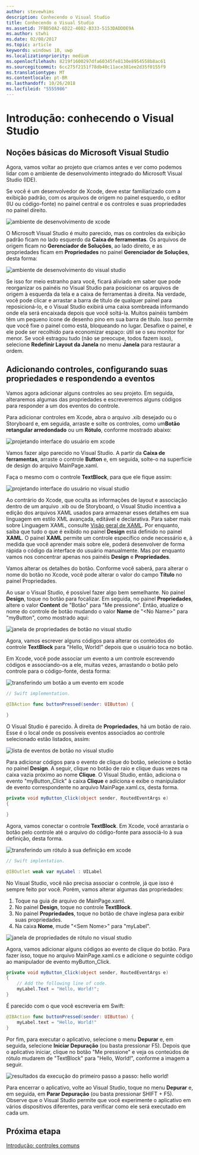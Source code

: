 ```yaml
---
author: stevewhims
description: Conhecendo o Visual Studio
title: Conhecendo o Visual Studio
ms.assetid: 7FBB50A2-6D22-4082-B333-5153DADDDE9A
ms.author: stwhi
ms.date: 02/08/2017
ms.topic: article
keywords: windows 10, uwp
ms.localizationpriority: medium
ms.openlocfilehash: 8219f1600297dfa60345fe8130e8954558b8ac61
ms.sourcegitcommit: 6cc275f2151f78db40c11ace381ee2d35f0155f9
ms.translationtype: MT
ms.contentlocale: pt-BR
ms.lasthandoff: 10/26/2018
ms.locfileid: "5555986"
---
```

# <a name="getting-started-getting-around-in-visual-studio"></a>Introdução: conhecendo o Visual Studio


## <a name="getting-around-in-microsoft-visual-studio"></a>Noções básicas do Microsoft Visual Studio

Agora, vamos voltar ao projeto que criamos antes e ver como podemos lidar com o ambiente de desenvolvimento integrado do Microsoft Visual Studio (IDE).

Se você é um desenvolvedor de Xcode, deve estar familiarizado com a exibição padrão, com os arquivos de origem no painel esquerdo, o editor (IU ou código-fonte) no painel central e os controles e suas propriedades no painel direito.

![ambiente de desenvolvimento de xcode](images/ios-to-uwp/xcode-ide.png)

O Microsoft Visual Studio é muito parecido, mas os controles da exibição padrão ficam no lado esquerdo da **Caixa de ferramentas**. Os arquivos de origem ficam no **Gerenciador de Soluções**, ao lado direito, e as propriedades ficam em **Propriedades** no painel **Gerenciador de Soluções**, desta forma:

![ambiente de desenvolvimento do visual studio](images/ios-to-uwp/vs-ide.png)

Se isso for meio estranho para você, ficará aliviado em saber que pode reorganizar os painéis no Visual Studio para posicionar os arquivos de origem à esquerda da tela e a caixa de ferramentas à direita. Na verdade, você pode clicar e arrastar a barra de título de qualquer painel para reposicioná-lo, e o Visual Studio exibirá uma caixa sombreada informando onde ela será encaixada depois que você soltá-la. Muitos painéis também têm um pequeno ícone de desenho pino em sua barra de título. Isso permite que você fixe o painel como está, bloqueando no lugar. Desafixe o painel, e ele pode ser recolhido para economizar espaço: útil se o seu monitor for menor. Se você estragou tudo (não se preocupe, todos fazem isso), selecione **Redefinir Layout da Janela** no menu **Janela** para restaurar a ordem.

## <a name="adding-controls-setting-their-properties-and-responding-to-events"></a>Adicionando controles, configurando suas propriedades e respondendo a eventos

Vamos agora adicionar alguns controles ao seu projeto. Em seguida, alteraremos algumas das propriedades e escreveremos alguns códigos para responder a um dos eventos do controle.

Para adicionar controles em Xcode, abra o arquivo .xib desejado ou o Storyboard e, em seguida, arraste e solte os controles, como um**Botão retangular arredondado** ou um **Rótulo**, conforme mostrado abaixo:

![projetando interface do usuário em xcode](images/ios-to-uwp/xcode-add-button-label.png)

Vamos fazer algo parecido no Visual Studio. A partir da **Caixa de ferramentas**, arraste o controle **Button** e, em seguida, solte-o na superfície de design do arquivo MainPage.xaml.

Faça o mesmo com o controle **TextBlock**, para que ele fique assim:

![projetando interface do usuário no visual studio](images/ios-to-uwp/vs-add-button-label.png)

Ao contrário do Xcode, que oculta as informações de layout e associação dentro de um arquivo .xib ou de Storyboard, o Visual Studio incentiva a edição dos arquivos XAML usados para armazenar esses detalhes em sua linguagem em estilo XML avançada, editável e declarativa. Para saber mais sobre Linguagem XAML, consulte [Visão geral de XAML](https://msdn.microsoft.com/library/windows/apps/mt185595). Por enquanto, saiba que tudo o que é exibido no painel **Design** está definido no painel **XAML**. O painel **XAML** permite um controle específico onde necessário e, à medida que você aprender mais sobre ele, poderá desenvolver de forma rápida o código da interface do usuário manualmente. Mas por enquanto vamos nos concentrar apenas nos painéis **Design** e **Propriedades**.

Vamos alterar os detalhes do botão. Conforme você saberá, para alterar o nome do botão no Xcode, você pode alterar o valor do campo **Título** no painel Propriedades.

Ao usar o Visual Studio, é possível fazer algo bem semelhante. No painel **Design**, toque no botão para focalizar. Em seguida, no painel **Propriedades**, altere o valor **Content** de "Botão" para "Me pressione". Então, atualize o nome do controle de botão mudando o valor **Name** de "&lt;No Name&gt;" para "myButton", como mostrado aqui:

![janela de propriedades de botão no visual studio](images/ios-to-uwp/vs-button-properties.png)

Agora, vamos escrever alguns códigos para alterar os conteúdos do controle **TextBlock** para "Hello, World!" depois que o usuário toca no botão.

Em Xcode, você pode associar um evento a um controle escrevendo códigos e associando-os a ele, muitas vezes, arrastando o botão pelo controle para o código-fonte, desta forma:

![transferindo um botão a um evento em xcode](images/ios-to-uwp/xcode-add-button-event.png)

```swift
// Swift implementation.

@IBAction func buttonPressed(sender: UIButton) {
    
}
```

O Visual Studio é parecido. À direita de **Propriedades**, há um botão de raio. Esse é o local onde os possíveis eventos associados ao controle selecionado estão listados, assim:

![lista de eventos de botão no visual studio](images/ios-to-uwp/vs-button-event.png)

Para adicionar códigos para o evento de clique do botão, selecione o botão no painel **Design**. A seguir, clique no botão de raio e clique duas vezes na caixa vazia próximo ao nome **Clique**. O Visual Studio, então, adiciona o evento "myButton\_Click" à caixa **Clique** e adiciona e exibe o manipulador de evento correspondente no arquivo MainPage.xaml.cs, desta forma.

```csharp
private void myButton_Click(object sender, RoutedEventArgs e)
{

}
```

Agora, vamos conectar o controle **TextBlock**. Em Xcode, você arrastaria o botão pelo controle até o arquivo do código-fonte para associá-lo à sua definição, desta forma.

![transferindo um rótulo à sua definição em xcode](images/ios-to-uwp/xcode-add-button-reference.png)

```swift
// Swift implentation.

@IBOutlet weak var myLabel : UILabel
```

No Visual Studio, você não precisa associar o controle, já que isso é sempre feito por você. Porém, vamos alterar algumas das propriedades:

1.  Toque na guia de arquivo de MainPage.xaml.
2.  No painel **Design**, toque no controle **TextBlock**.
3.  No painel **Propriedades**, toque no botão de chave inglesa para exibir suas propriedades.
4.  Na caixa **Nome**, mude "&lt;Sem Nome&gt;" para "myLabel".

![janela de propriedades de rótulo no visual studio](images/ios-to-uwp/vs-label-properties.png)

Agora, vamos adicionar alguns códigos ao evento de clique do botão. Para fazer isso, toque no arquivo MainPage.xaml.cs e adicione o seguinte código ao manipulador de evento myButton\_Click.

```csharp
private void myButton_Click(object sender, RoutedEventArgs e)
{
    // Add the following line of code.    
    myLabel.Text = "Hello, World!";
}
```

É parecido com o que você escreveria em Swift:

```swift
@IBAction func buttonPressed(sender: UIButton) {
    myLabel.text = "Hello, World!"
}
```

Por fim, para executar o aplicativo, selecione o menu **Depurar** e, em seguida, selecione **Iniciar Depuração** (ou basta pressionar F5). Depois que o aplicativo iniciar, clique no botão "Me pressione" e veja os conteúdos de rótulo mudarem de "TextBlock" para "Hello, World!", conforme a imagem a seguir.

![resultados da execução do primeiro passo a passo: hello world!](images/ios-to-uwp/vs-hello-world.png)

Para encerrar o aplicativo, volte ao Visual Studio, toque no menu **Depurar** e, em seguida, em **Parar Depuração** (ou basta pressionar SHIFT + F5). Observe que o Visual Studio permite que você experimente o aplicativo em vários dispositivos diferentes, para verificar como ele será executado em cada um.

## <a name="next-step"></a>Próxima etapa

[Introdução: controles comuns](getting-started-common-controls.md)

